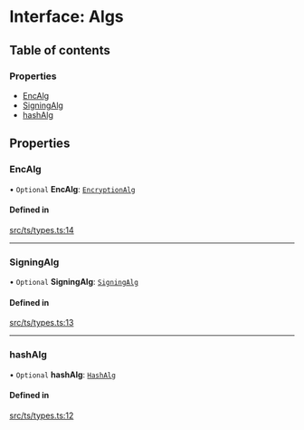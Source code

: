 # Interface: Algs

## Table of contents

### Properties

- [EncAlg](Algs.md#encalg)
- [SigningAlg](Algs.md#signingalg)
- [hashAlg](Algs.md#hashalg)

## Properties

### EncAlg

• `Optional` **EncAlg**: [`EncryptionAlg`](../API.md#encryptionalg)

#### Defined in

[src/ts/types.ts:14](https://gitlab.com/i3-market/code/wp3/t3.2/conflict-resolution/non-repudiation-protocol/-/blob/a2e589a/src/ts/types.ts#L14)

___

### SigningAlg

• `Optional` **SigningAlg**: [`SigningAlg`](../API.md#signingalg)

#### Defined in

[src/ts/types.ts:13](https://gitlab.com/i3-market/code/wp3/t3.2/conflict-resolution/non-repudiation-protocol/-/blob/a2e589a/src/ts/types.ts#L13)

___

### hashAlg

• `Optional` **hashAlg**: [`HashAlg`](../API.md#hashalg)

#### Defined in

[src/ts/types.ts:12](https://gitlab.com/i3-market/code/wp3/t3.2/conflict-resolution/non-repudiation-protocol/-/blob/a2e589a/src/ts/types.ts#L12)

